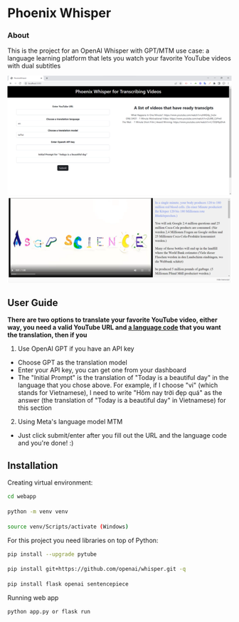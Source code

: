 # Phoenix Whisper

### About
This is the project for an OpenAI Whisper with GPT/MTM use case: a language learning platform that lets you watch your favorite YouTube videos with dual subtitles

![Home page](home_page.png)
![App Interface](transcript.png)

## User Guide
<b> There are two options to translate your favorite YouTube video, either way, you need a valid YouTube URL and [a language code](https://www.andiamo.co.uk/resources/iso-language-codes/) that you want the translation, then if you </b>
1. Use OpenAI GPT if you have an API key
  - Choose GPT as the translation model
  - Enter your API key, you can get one from your dashboard
  - The "Initial Prompt" is the translation of "Today is a beautiful day" in the language that you chose above. For example, if I choose "vi" (which stands for Vietnamese), I need to write "Hôm nay trời đẹp quá" as the answer (the translation of "Today is a beautiful day" in Vietnamese) for this section
2. Using Meta's language model MTM
  - Just click submit/enter after you fill out the URL and the language code and you're done! :)

## Installation

Creating virtual environment:
```bash
cd webapp

python -m venv venv

source venv/Scripts/activate (Windows)
```
For this project you need libraries on top of Python:
```bash
pip install --upgrade pytube 

pip install git+https://github.com/openai/whisper.git -q

pip install flask openai sentencepiece
```

Running web app
```bash
python app.py or flask run
```


